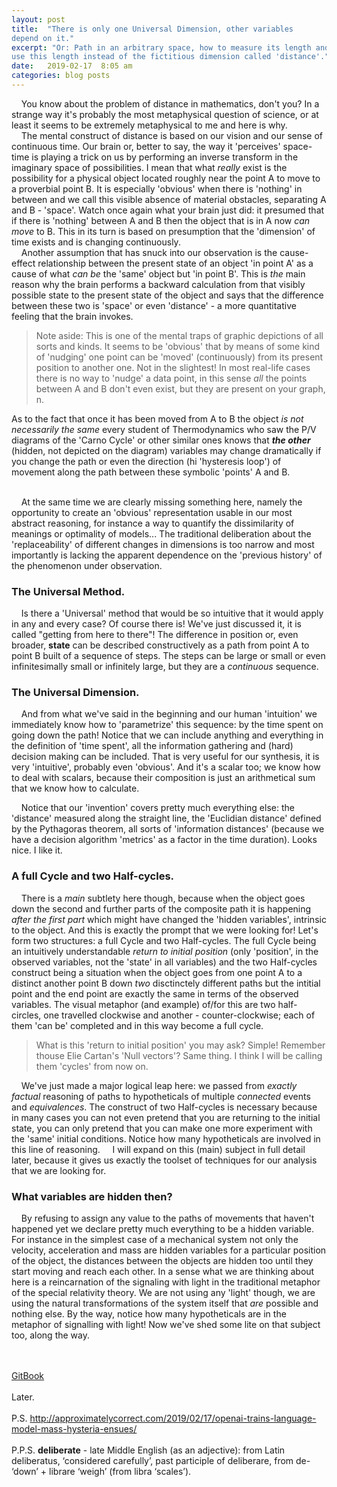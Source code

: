 ```yaml
---
layout: post
title:  "There is only one Universal Dimension, other variables
depend on it."
excerpt: "Or: Path in an arbitrary space, how to measure its length and how to
use this length instead of the fictitious dimension called 'distance'."
date:   2019-02-17  8:05 am
categories: blog posts
---
```


&nbsp;&nbsp;&nbsp;&nbsp;You know about the problem of distance in mathematics, don't you? In a strange way it's probably the most metaphysical question of science, or at least it seems to be extremely metaphysical to me and here is why.<br>
&nbsp;&nbsp;&nbsp;&nbsp;The mental construct of distance is based on our vision and our sense of continuous time. Our brain or, better to say, the way it 'perceives' space-time is playing a trick on us by performing an inverse transform in the imaginary space of possibilities. I mean that what _really_ exist is the possibility for a physical object located roughly near the point A to move to a proverbial point B. It is especially 'obvious' when there is 'nothing' in between and we call this visible absence of material obstacles, separating A and B - 'space'. Watch once again what your brain just did: it presumed that if there is 'nothing' between A and B then the object that is in A now _can_ _move_ to B. This in its turn is based on presumption that the 'dimension' of time exists and is changing continuously.<br>
&nbsp;&nbsp;&nbsp;&nbsp;Another assumption that has snuck into our observation is the cause-effect relationship between the present state of an object 'in point A' as a cause of what _can be_ the 'same' object but 'in point B'. This is _the_ main reason why the brain performs a backward calculation from that
visibly possible state to the present state of the object and says that the difference between these two is 'space' or even 'distance' - a more quantitative feeling that the brain invokes.<br>

> Note aside: This is one of the mental traps of graphic depictions of all sorts and kinds. It seems to be 'obvious' that by means of some kind of 'nudging' one point can be 'moved' (continuously) from its present position to another one. Not in the slightest! In most real-life cases there is no way to 'nudge' a data point, in this sense _all_ the points between A and B don't even exist, but they are present on your graph, n.

As to the fact that once it has been moved from A to B the object _is not necessarily the same_ every student of Thermodynamics who saw the P/V diagrams of the 'Carno Cycle' or other similar ones knows that _**the other**_ (hidden, not depicted on the diagram) variables may change dramatically if you change the path or even the direction (hi 'hysteresis loop') of movement along the path between these symbolic 'points' A and B.<br><br>

&nbsp;&nbsp;&nbsp;&nbsp;At the same time we are clearly missing something here, namely the opportunity to create an 'obvious' representation usable in our most abstract reasoning, for instance a way to quantify the dissimilarity of meanings or optimality of models... The traditional deliberation about the 'replaceability' of different changes in dimensions is too narrow and most importantly is lacking the apparent dependence on the 'previous history' of the phenomenon under observation.<br>

### The Universal Method.
&nbsp;&nbsp;&nbsp;&nbsp;Is there a 'Universal' method that would be so intuitive that it would apply in any and every case? Of course there is! We've just discussed it, it is called "getting from here to there"! The difference in position or, even broader, **state** can be described constructively as a path from point A to point B built of a sequence of steps. The steps can be large or small or even infinitesimally small or infinitely large, but they are a _continuous_ sequence.<br>

### The Universal Dimension.
&nbsp;&nbsp;&nbsp;&nbsp;And from what we've said in the beginning and our human 'intuition' we immediately know how to 'parametrize' this sequence: by the time spent on going down the path! Notice that we can include anything and everything in the definition of 'time spent', all the information gathering and (hard) decision making can be included. That is very useful for our synthesis, it is very 'intuitive', probably even 'obvious'. And it's a scalar too; we know how to deal with scalars, because their composition is just an arithmetical sum that we know how to calculate.

&nbsp;&nbsp;&nbsp;&nbsp;Notice that our 'invention' covers pretty much everything else: the 'distance' measured along the straight line, the 'Euclidian distance' defined by the Pythagoras theorem, all sorts of 'information distances' (because we have a decision algorithm 'metrics' as a factor in the time duration). Looks nice. I like it.<br>

### A full Cycle and two Half-cycles. 
&nbsp;&nbsp;&nbsp;&nbsp;There is a _main_ subtlety here though, because when the object goes down the second and further parts of the composite path it is happening _after the first part_ which might have changed the 'hidden variables', intrinsic to the object. And this is exactly the prompt that we were looking for! Let's form two structures: a full Cycle and two Half-cycles. The full Cycle being an intuitively understandable _return to initial position_ (only 'position', in the observed variables, not the 'state' in all variables) and the two Half-cycles construct being a situation when the object goes from one point A to a distinct another point B down _two_ disctinctely different paths but the intitial point and the end point are exactly the same in terms of the observed variables. The visual metaphor (and example) of/for this are two half-circles, one travelled clockwise and another - counter-clockwise; each of them 'can be' completed and in this way become a full cycle.<br>

> What is this 'return to initial position' you may ask? Simple! Remember thouse Elie Cartan's 'Null vectors'? Same thing. I think I will be calling them 'cycles' from now on.

&nbsp;&nbsp;&nbsp;&nbsp;We've just made a major logical leap here: we passed from _exactly factual_ reasoning of paths to hypotheticals of multiple _connected_ events and _equivalences_. The construct of two Half-cycles is necessary because in many cases you can not even pretend that you are returning to the initial state, you can only pretend that you can make one more experiment with the 'same' initial conditions. Notice how many hypotheticals are involved in this line of reasoning.
&nbsp;&nbsp;&nbsp;&nbsp;I will expand on this (main) subject in full detail later, because it gives us exactly the toolset of techniques for our analysis that we are looking for.

### What variables are hidden then?
&nbsp;&nbsp;&nbsp;&nbsp;By refusing to assign any value to the paths of movements that haven't happened yet we declare pretty much everything to be a hidden variable. For instance in the simplest case of a mechanical system not only the velocity, acceleration and mass are hidden variables for a particular position of the object, the distances between the objects are hidden too until they start moving and reach each other. In a sense what we are thinking about here is a reincarnation of the signaling with light in the traditional metaphor of the special relativity theory. We are not using any 'light' though, we are using the natural transformations of the system itself that _are_ possible and nothing else. By the way, notice how many hypotheticals are in the metaphor of signalling with light! Now we've shed some lite on that subject too, along the way.

<br><br>
 [GitBook](https://alxfed.gitbook.io)
<br><br>
Later.<br><br>
P.S. http://approximatelycorrect.com/2019/02/17/openai-trains-language-model-mass-hysteria-ensues/ <br><br>
P.P.S. **deliberate** - late Middle English (as an adjective): from Latin deliberatus, ‘considered carefully’, past participle of deliberare, from de- ‘down’ + librare ‘weigh’ (from libra ‘scales’).
